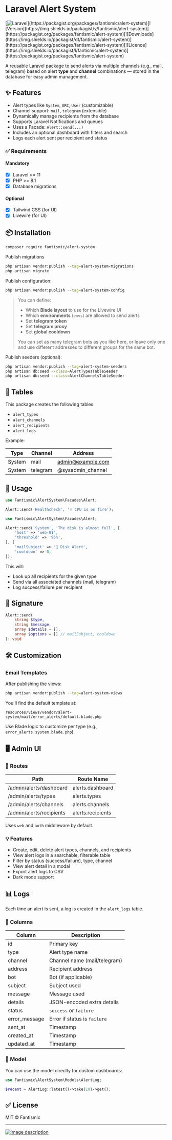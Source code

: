 # Laravel Alert System

[![Laravel](https://img.shields.io/static/v1?label=laravel&message=%E2%89%A511.0&color=0078BE&logo=laravel&style=flat-square")](https://packagist.org/packages/fantismic/alert-system)[![Version](https://img.shields.io/packagist/v/fantismic/alert-system)](https://packagist.org/packages/fantismic/alert-system)[![Downloads](https://img.shields.io/packagist/dt/fantismic/alert-system)](https://packagist.org/packages/fantismic/alert-system)[![Licence](https://img.shields.io/packagist/l/fantismic/alert-system)](https://packagist.org/packages/fantismic/alert-system)

A reusable Laravel package to send alerts via multiple channels (e.g., mail, telegram) based on alert **type** and **channel** combinations — stored in the database for easy admin management.

## ✨ Features

- Alert types like `System`, `GRC`, `User` (customizable)
- Channel support: `mail`, `telegram` (extensible)
- Dynamically manage recipients from the database
- Supports Laravel Notifications and queues
- Uses a Facade: `Alert::send(...)`
- Includes an optional dashboard with filters and search
- Logs each alert sent per recipient and status

### ✅ Requirements

#### Mandatory
- [x] Laravel >= 11
- [x] PHP >= 8.1
- [x] Database migrations

#### Optional
- [x] Tailwind CSS (for UI)
- [x] Livewire (for UI)

## 📦 Installation

```bash
composer require fantismic/alert-system
```

Publish migrations

```bash
php artisan vendor:publish --tag=alert-system-migrations
php artisan migrate
```

Publish configuration:

```bash
php artisan vendor:publish --tag=alert-system-config
```

> You can define:
> - Which **Blade layout** to use for the Livewire UI
> - Which **environments** (`envs`) are allowed to send alerts
> - Set **telegram token**
> - Set **telegram proxy**
> - Set **global cooldown**
>
> You can set as many telegram bots as you like here, or leave only one and use different addresses to different groups for the same bot.

Publish seeders (optional):

```bash
php artisan vendor:publish --tag=alert-system-seeders
php artisan db:seed --class=AlertTypesTableSeeder
php artisan db:seed --class=AlertChannelsTableSeeder
```

## 📁 Tables

This package creates the following tables:

- `alert_types`
- `alert_channels`
- `alert_recipients`
- `alert_logs`

Example:

| Type    | Channel  | Address            |
|---------|----------|--------------------|
| System  | mail     | admin@example.com  |
| System  | telegram | @sysadmin_channel  |

## 🚀 Usage

```php
use Fantismic\AlertSystem\Facades\Alert;

Alert::send('Healthcheck', '🔥 CPU is on fire');
```

```php
use Fantismic\AlertSystem\Facades\Alert;

Alert::send('System', 'The disk is almost full', [
    'host' => 'web-01',
    'threshold' => '95%',
], [
    'mailSubject' => '🚨 Disk Alert',
    'cooldown' => 0,
]);

```

This will:
- Look up all recipients for the given type
- Send via all associated channels (mail, telegram)
- Log success/failure per recipient

## 🧠 Signature

```php
Alert::send(
    string $type,
    string $message,
    array $details = [],
    array $options = [] // mailSubject, cooldown
): void
```

## 🛠️ Customization

### Email Templates

After publishing the views:

```bash
php artisan vendor:publish --tag=alert-system-views
```

You'll find the default template at:

```
resources/views/vendor/alert-system/mail/error_alerts/default.blade.php
```

Use Blade logic to customize per type (e.g., `error_alerts.system.blade.php`).


## 🖥️ Admin UI

### 📍 Routes

| Path                      | Route Name         |
|---------------------------|--------------------|
| /admin/alerts/dashboard   | alerts.dashboard   |
| /admin/alerts/types       | alerts.types       |
| /admin/alerts/channels    | alerts.channels    |
| /admin/alerts/recipients  | alerts.recipients  |

Uses `web` and `auth` middleware by default.

### 💡 Features

- Create, edit, delete alert types, channels, and recipients
- View alert logs in a searchable, filterable table
- Filter by status (success/failure), type, channel
- View alert detail in a modal
- Export alert logs to CSV
- Dark mode support

## 📊 Logs

Each time an alert is sent, a log is created in the `alert_logs` table.

### 🧾 Columns

| Column         | Description                      |
|----------------|----------------------------------|
| id             | Primary key                      |
| type           | Alert type name                  |
| channel        | Channel name (mail/telegram)     |
| address        | Recipient address                |
| bot            | Bot (if applicable)              |
| subject        | Subject used                     |
| message        | Message used                     |
| details        | JSON-encoded extra details       |
| status         | `success` or `failure`           |
| error_message  | Error if status is `failure`     |
| sent_at        | Timestamp                        |
| created_at     | Timestamp                        |
| updated_at     | Timestamp                        |

### 🧱 Model

You can use the model directly for custom dashboards:

```php
use Fantismic\AlertSystem\Models\AlertLog;

$recent = AlertLog::latest()->take(10)->get();
```

## ✅ License

MIT © Fantismic

---
[![Image description](https://i.postimg.cc/SxB7b1T0/fantismic-no-background.png)](https://github.com/fantismic)